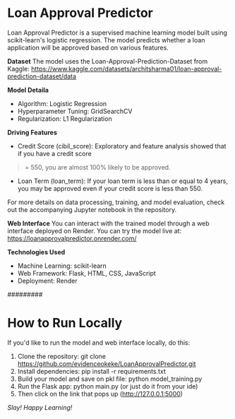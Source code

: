 # Loan Approval Predictor

Loan Approval Predictor is a supervised machine learning model built using scikit-learn's 
logistic regression. The model predicts whether a loan application will be approved based on
various features.

**Dataset**
The model uses the Loan-Approval-Prediction-Dataset from Kaggle: https://www.kaggle.com/datasets/architsharma01/loan-approval-prediction-dataset/data

**Model Detaila**
* Algorithm: Logistic Regression
* Hyperparameter Tuning: GridSearchCV
* Regularization: L1 Regularization

**Driving Features**
* Credit Score (cibil_score): Exploratory and feature analysis showed that if you have a credit score
 >= 550, you are almost 100% likely to be approved.
* Loan Term (loan_term): If your loan term is less than or equal to 4 years, you may be approved
  even if your credit score is less than 550.

For more details on data processing, training, and model evaluation, check out the accompanying
Jupyter notebook in the repository.

**Web Interface**
You can interact with the trained model through a web interface deployed on Render. You can
try the model live at: https://loanapprovalpredictor.onrender.com/

**Technologies Used**
* Machine Learning: scikit-learn
* Web Framework: Flask, HTML, CSS, JavaScript
* Deployment: Render

#########

# How to Run Locally

If you'd like to run the model and web interface locally, do this:
1. Clone the repository: git clone https://github.com/evidenceokeke/LoanApprovalPredictor.git
2. Install dependencies: pip install -r requirements.txt
3. Build your model and save on pkl file: python model_training.py
4. Run the Flask app: python main.py (or just do it from your ide)
5. Then click on the link that pops up (http://127.0.0.1:5000)

*Slay! Happy Learning!*
